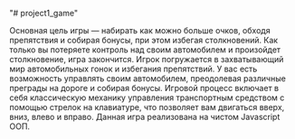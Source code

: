 "# project1_game" 

Основная цель игры — набирать как можно больше очков, обходя препятствия и собирая бонусы, при этом избегая столкновений. Как только вы потеряете контроль над своим автомобилем и произойдет столкновение, игра закончится.
Игрок погружается в захватывающий мир автомобильных гонок и избегания препятствий. У вас есть возможность управлять своим автомобилем, преодолевая различные преграды на дороге и собирая бонусы. 
Игровой процесс включает в себя классическую механику управления транспортным средством с помощью стрелок на клавиатуре, что позволяет вам двигаться вверх, вниз, влево и вправо.
Данная игра реализована на чистом Javascript ООП.
